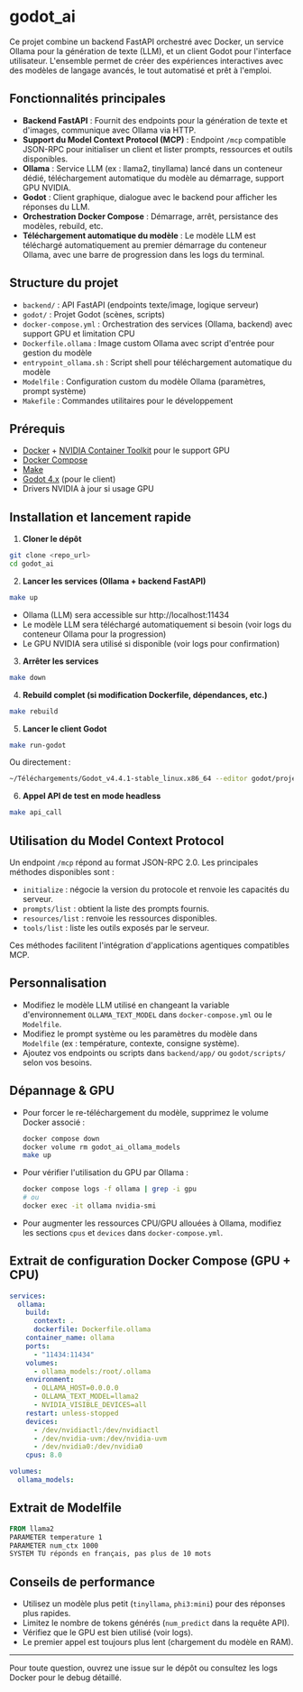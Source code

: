 # godot_ai

Ce projet combine un backend FastAPI orchestré avec Docker, un service Ollama pour la génération de texte (LLM), et un client Godot pour l'interface utilisateur. L'ensemble permet de créer des expériences interactives avec des modèles de langage avancés, le tout automatisé et prêt à l'emploi.

## Fonctionnalités principales
- **Backend FastAPI** : Fournit des endpoints pour la génération de texte et d'images, communique avec Ollama via HTTP.
- **Support du Model Context Protocol (MCP)** : Endpoint `/mcp` compatible JSON-RPC pour initialiser un client et lister prompts, ressources et outils disponibles.
- **Ollama** : Service LLM (ex : llama2, tinyllama) lancé dans un conteneur dédié, téléchargement automatique du modèle au démarrage, support GPU NVIDIA.
- **Godot** : Client graphique, dialogue avec le backend pour afficher les réponses du LLM.
- **Orchestration Docker Compose** : Démarrage, arrêt, persistance des modèles, rebuild, etc.
- **Téléchargement automatique du modèle** : Le modèle LLM est téléchargé automatiquement au premier démarrage du conteneur Ollama, avec une barre de progression dans les logs du terminal.

## Structure du projet
- `backend/` : API FastAPI (endpoints texte/image, logique serveur)
- `godot/` : Projet Godot (scènes, scripts)
- `docker-compose.yml` : Orchestration des services (Ollama, backend) avec support GPU et limitation CPU
- `Dockerfile.ollama` : Image custom Ollama avec script d'entrée pour gestion du modèle
- `entrypoint_ollama.sh` : Script shell pour téléchargement automatique du modèle
- `Modelfile` : Configuration custom du modèle Ollama (paramètres, prompt système)
- `Makefile` : Commandes utilitaires pour le développement

## Prérequis
- [Docker](https://www.docker.com/) + [NVIDIA Container Toolkit](https://docs.nvidia.com/datacenter/cloud-native/container-toolkit/latest/install-guide.html) pour le support GPU
- [Docker Compose](https://docs.docker.com/compose/)
- [Make](https://www.gnu.org/software/make/)
- [Godot 4.x](https://godotengine.org/) (pour le client)
- Drivers NVIDIA à jour si usage GPU

## Installation et lancement rapide

1. **Cloner le dépôt**

```zsh
git clone <repo_url>
cd godot_ai
```

2. **Lancer les services (Ollama + backend FastAPI)**

```zsh
make up
```

- Ollama (LLM) sera accessible sur http://localhost:11434
- Le modèle LLM sera téléchargé automatiquement si besoin (voir logs du conteneur Ollama pour la progression)
- Le GPU NVIDIA sera utilisé si disponible (voir logs pour confirmation)

3. **Arrêter les services**

```zsh
make down
```

4. **Rebuild complet (si modification Dockerfile, dépendances, etc.)**

```zsh
make rebuild
```

5. **Lancer le client Godot**

```zsh
make run-godot
```

Ou directement :
```zsh
~/Téléchargements/Godot_v4.4.1-stable_linux.x86_64 --editor godot/project.godot
```

6. **Appel API de test en mode headless**

```zsh
make api_call
```

## Utilisation du Model Context Protocol
Un endpoint `/mcp` répond au format JSON-RPC 2.0.
Les principales méthodes disponibles sont :

- `initialize` : négocie la version du protocole et renvoie les capacités du serveur.
- `prompts/list` : obtient la liste des prompts fournis.
- `resources/list` : renvoie les ressources disponibles.
- `tools/list` : liste les outils exposés par le serveur.

Ces méthodes facilitent l'intégration d'applications agentiques compatibles MCP.

## Personnalisation
- Modifiez le modèle LLM utilisé en changeant la variable d'environnement `OLLAMA_TEXT_MODEL` dans `docker-compose.yml` ou le `Modelfile`.
- Modifiez le prompt système ou les paramètres du modèle dans `Modelfile` (ex : température, contexte, consigne système).
- Ajoutez vos endpoints ou scripts dans `backend/app/` ou `godot/scripts/` selon vos besoins.

## Dépannage & GPU
- Pour forcer le re-téléchargement du modèle, supprimez le volume Docker associé :
  ```zsh
  docker compose down
  docker volume rm godot_ai_ollama_models
  make up
  ```
- Pour vérifier l'utilisation du GPU par Ollama :
  ```zsh
  docker compose logs -f ollama | grep -i gpu
  # ou
  docker exec -it ollama nvidia-smi
  ```
- Pour augmenter les ressources CPU/GPU allouées à Ollama, modifiez les sections `cpus` et `devices` dans `docker-compose.yml`.

## Extrait de configuration Docker Compose (GPU + CPU)
```yaml
services:
  ollama:
    build:
      context: .
      dockerfile: Dockerfile.ollama
    container_name: ollama
    ports:
      - "11434:11434"
    volumes:
      - ollama_models:/root/.ollama
    environment:
      - OLLAMA_HOST=0.0.0.0
      - OLLAMA_TEXT_MODEL=llama2
      - NVIDIA_VISIBLE_DEVICES=all
    restart: unless-stopped
    devices:
      - /dev/nvidiactl:/dev/nvidiactl
      - /dev/nvidia-uvm:/dev/nvidia-uvm
      - /dev/nvidia0:/dev/nvidia0
    cpus: 8.0

volumes:
  ollama_models:
```

## Extrait de Modelfile
```Dockerfile
FROM llama2
PARAMETER temperature 1
PARAMETER num_ctx 1000
SYSTEM TU réponds en français, pas plus de 10 mots
```

## Conseils de performance
- Utilisez un modèle plus petit (`tinyllama`, `phi3:mini`) pour des réponses plus rapides.
- Limitez le nombre de tokens générés (`num_predict` dans la requête API).
- Vérifiez que le GPU est bien utilisé (voir logs).
- Le premier appel est toujours plus lent (chargement du modèle en RAM).

---

Pour toute question, ouvrez une issue sur le dépôt ou consultez les logs Docker pour le debug détaillé.
